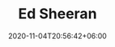---
title: "Ed Sheeran"
date: 2020-11-04T20:56:42+06:00
type: portfolio
image: "images/projects/text_EdSheeran/sheeran-1-fake.svg"
category: ["FAKE"]
project_images: ["images/projects/text_EdSheeran/sheeran-1-fake.svg"]
---